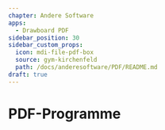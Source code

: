 ```yaml
---
chapter: Andere Software
apps:
  - Drawboard PDF
sidebar_position: 30
sidebar_custom_props:
  icon: mdi-file-pdf-box
  source: gym-kirchenfeld
  path: /docs/anderesoftware/PDF/README.md
draft: true
---
```


# PDF-Programme



<Features/>
